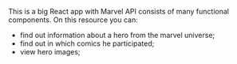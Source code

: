 This is a big React app with Marvel API consists of many functional components. On this resource you can:
 - find out information about a hero from the marvel universe;
 - find out in which comics he participated;
 - view hero images;

